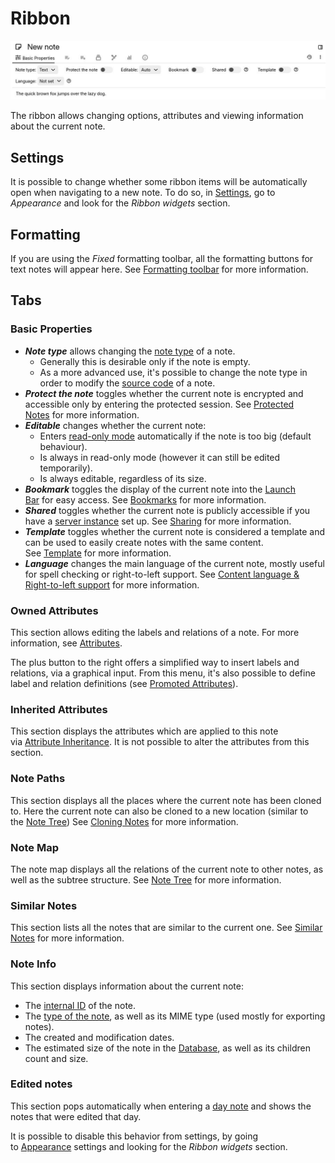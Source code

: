 # Ribbon
![](Ribbon_image.png)

The ribbon allows changing options, attributes and viewing information about the current note.

## Settings

It is possible to change whether some ribbon items will be automatically open when navigating to a new note. To do so, in [Settings](Options.md), go to _Appearance_ and look for the _Ribbon widgets_ section.

## Formatting

If you are using the _Fixed_ formatting toolbar, all the formatting buttons for text notes will appear here. See [Formatting toolbar](../../Note%20Types/Text/Formatting%20toolbar.md) for more information.

## Tabs

### Basic Properties

*   _**Note type**_ allows changing the [note type](../../Note%20Types.md) of a note.
    *   Generally this is desirable only if the note is empty.
    *   As a more advanced use, it's possible to change the note type in order to modify the [source code](../../Advanced%20Usage/Note%20source.md) of a note.
*   _**Protect the note**_ toggles whether the current note is encrypted and accessible only by entering the protected session. See [Protected Notes](../Notes/Protected%20Notes.md) for more information.
*   _**Editable**_ changes whether the current note:
    *   Enters [read-only mode](../Notes/Read-Only%20Notes.md) automatically if the note is too big (default behaviour).
    *   Is always in read-only mode (however it can still be edited temporarily).
    *   Is always editable, regardless of its size.
*   _**Bookmark**_ toggles the display of the current note into the [Launch Bar](Launch%20Bar.md) for easy access. See [Bookmarks](../Navigation/Bookmarks.md) for more information.
*   _**Shared**_ toggles whether the current note is publicly accessible if you have a [server instance](../../Installation%20%26%20Setup/Server%20Installation.md) set up. See [Sharing](../../Advanced%20Usage/Sharing.md) for more information.
*   _**Template**_ toggles whether the current note is considered a template and can be used to easily create notes with the same content. See [Template](../../Advanced%20Usage/Templates.md) for more information.
*   _**Language**_ changes the main language of the current note, mostly useful for spell checking or right-to-left support. See [Content language & Right-to-left support](../../Note%20Types/Text/Content%20language%20%26%20Right-to-le.md) for more information.

### Owned Attributes

This section allows editing the labels and relations of a note. For more information, see [Attributes](../../Advanced%20Usage/Attributes.md).

The plus button to the right offers a simplified way to insert labels and relations, via a graphical input. From this menu, it's also possible to define label and relation definitions (see [Promoted Attributes](../../Advanced%20Usage/Attributes/Promoted%20Attributes.md)).

### Inherited Attributes

This section displays the attributes which are applied to this note via [Attribute Inheritance](../../Advanced%20Usage/Attributes/Attribute%20Inheritance.md). It is not possible to alter the attributes from this section.

### Note Paths

This section displays all the places where the current note has been cloned to. Here the current note can also be cloned to a new location (similar to the [Note Tree](Note%20Tree.md)) See [Cloning Notes](../Notes/Cloning%20Notes.md) for more information.

### Note Map

The note map displays all the relations of the current note to other notes, as well as the subtree structure. See [Note Tree](Note%20Tree.md) for more information.

### Similar Notes

This section lists all the notes that are similar to the current one. See [Similar Notes](../Navigation/Similar%20Notes.md) for more information.

### Note Info

This section displays information about the current note:

*   The [internal ID](../../Advanced%20Usage/Note%20ID.md) of the note.
*   The [type of the note](../../Note%20Types.md), as well as its MIME type (used mostly for exporting notes).
*   The created and modification dates.
*   The estimated size of the note in the [Database](../../Advanced%20Usage/Database.md), as well as its children count and size.

### Edited notes

This section pops automatically when entering a [day note](../../Advanced%20Usage/Advanced%20Showcases/Day%20Notes.md) and shows the notes that were edited that day.

It is possible to disable this behavior from settings, by going to <a class="reference-link" href="#root/_hidden/_options/_optionsAppearance">Appearance</a> settings and looking for the _Ribbon widgets_ section.